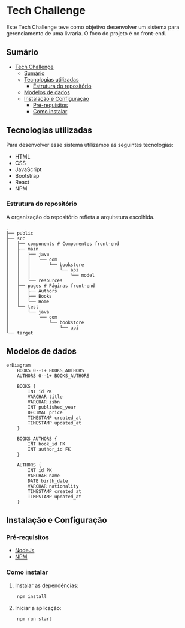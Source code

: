 # Tech Challenge

Este Tech Challenge teve como objetivo desenvolver um sistema para gerenciamento de uma livraria. O foco do projeto é no front-end.

## Sumário

- [Tech Challenge](#tech-challenge)
  - [Sumário](#sumário)
  - [Tecnologias utilizadas](#tecnologias-utilizadas)
    - [Estrutura do repositório](#estrutura-do-repositório)
  - [Modelos de dados](#modelos-de-dados)
  - [Instalação e Configuração](#instalação-e-configuração)
    - [Pré-requisitos](#pré-requisitos)
    - [Como instalar](#como-instalar)

## Tecnologias utilizadas

Para desenvolver esse sistema utilizamos as seguintes tecnologias:

- HTML
- CSS
- JavaScript
- Bootstrap
- React
- NPM

### Estrutura do repositório

A organização do repositório refleta a arquitetura escolhida.

```text
.
├── public
├── src
│   ├── components # Componentes front-end
│   ├── main
│   │   ├── java
│   │   │   └── com
│   │   │       └── bookstore
│   │   │           └── api
│   │   │               └── model
│   │   └── resources
│   ├── pages # Páginas front-end
│   │   ├── Authors
│   │   ├── Books
│   │   └── Home
│   └── test
│       └── java
│           └── com
│               └── bookstore
│                   └── api
└── target
```

## Modelos de dados

```mermaid
erDiagram
    BOOKS 0--1+ BOOKS_AUTHORS
    AUTHORS 0--1+ BOOKS_AUTHORS

    BOOKS {
        INT id PK
        VARCHAR title
        VARCHAR isbn
        INT published_year
        DECIMAL price
        TIMESTAMP created_at
        TIMESTAMP updated_at
    }

    BOOKS_AUTHORS {
        INT book_id FK
        INT author_id FK
    }

    AUTHORS {
        INT id PK
        VARCHAR name
        DATE birth_date
        VARCHAR nationality
        TIMESTAMP created_at
        TIMESTAMP updated_at
    }
```

## Instalação e Configuração

### Pré-requisitos

- [NodeJs](https://nodejs.org/en/download/)
- [NPM](https://docs.npmjs.com/downloading-and-installing-node-js-and-npm)

### Como instalar

1. Instalar as dependências:

```bash
    npm install
```

2. Iniciar a aplicação:

```bash
    npm run start
```
